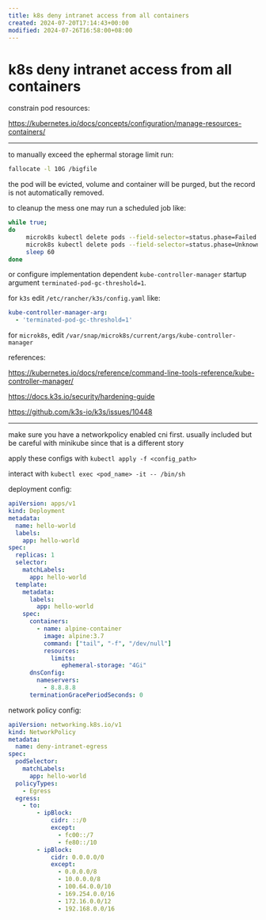 ```yaml
---
title: k8s deny intranet access from all containers
created: 2024-07-20T17:14:43+00:00
modified: 2024-07-26T16:58:00+08:00
---
```


# k8s deny intranet access from all containers

constrain pod resources:

https://kubernetes.io/docs/concepts/configuration/manage-resources-containers/

---

to manually exceed the ephermal storage limit run:

```bash
fallocate -l 10G /bigfile
```

the pod will be evicted, volume and container will be purged, but the record is not automatically removed.

to cleanup the mess one may run a scheduled job like:

```bash
while true;
do
	 microk8s kubectl delete pods --field-selector=status.phase=Failed
	 microk8s kubectl delete pods --field-selector=status.phase=Unknown
	 sleep 60
done
```

or configure implementation dependent `kube-controller-manager` startup argument `terminated-pod-gc-threshold=1`.

for `k3s` edit `/etc/rancher/k3s/config.yaml` like:

```yaml
kube-controller-manager-arg:
  - 'terminated-pod-gc-threshold=1'
```

for `microk8s`, edit `/var/snap/microk8s/current/args/kube-controller-manager`

references:

https://kubernetes.io/docs/reference/command-line-tools-reference/kube-controller-manager/

https://docs.k3s.io/security/hardening-guide

https://github.com/k3s-io/k3s/issues/10448

---

make sure you have a networkpolicy enabled cni first. usually included but be careful with minikube since that is a different story

apply these configs with `kubectl apply -f <config_path>`

interact with `kubectl exec <pod_name> -it -- /bin/sh`

deployment config:

```yaml
apiVersion: apps/v1
kind: Deployment
metadata:
  name: hello-world
  labels:
    app: hello-world
spec:
  replicas: 1
  selector:
    matchLabels:
      app: hello-world
  template:
    metadata:
      labels:
        app: hello-world
    spec:
      containers:
        - name: alpine-container
          image: alpine:3.7
          command: ["tail", "-f", "/dev/null"]
          resources:
            limits:
               ephemeral-storage: "4Gi"
      dnsConfig:
        nameservers:
          - 8.8.8.8
      terminationGracePeriodSeconds: 0

```

network policy config:

```yaml
apiVersion: networking.k8s.io/v1
kind: NetworkPolicy
metadata:
  name: deny-intranet-egress
spec:
  podSelector:
    matchLabels:
      app: hello-world
  policyTypes:
    - Egress
  egress:
    - to:
        - ipBlock:
            cidr: ::/0
            except:
              - fc00::/7
              - fe80::/10
        - ipBlock:
            cidr: 0.0.0.0/0
            except:
              - 0.0.0.0/8
              - 10.0.0.0/8
              - 100.64.0.0/10
              - 169.254.0.0/16
              - 172.16.0.0/12
              - 192.168.0.0/16
 ```
